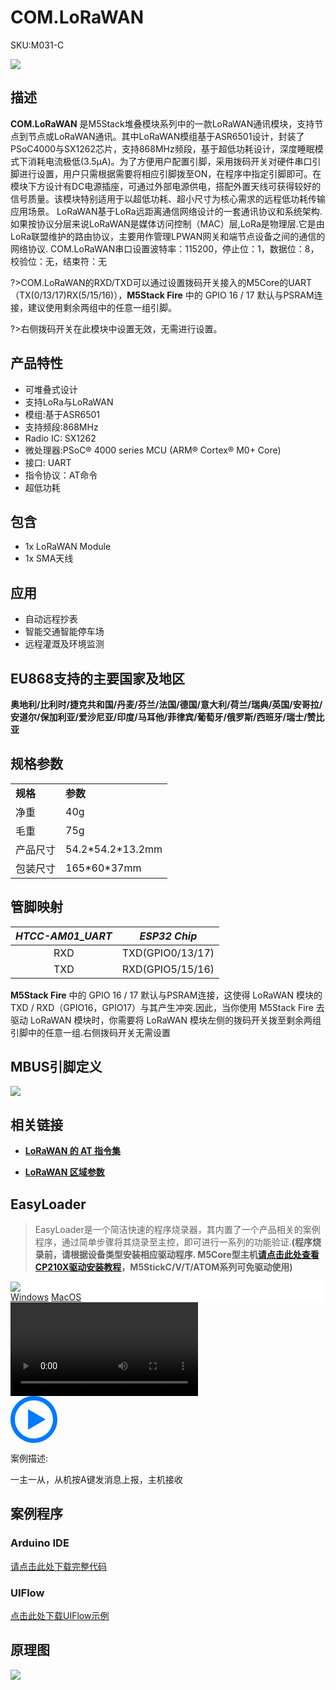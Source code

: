# COM.LoRaWAN

<el-tag effect="plain">SKU:M031-C</el-tag>

<div class="product_pic"><img src="assets/img/product_pics/module/com_lorawan/com.lorawan.webp"></div>

## 描述

**COM.LoRaWAN** 是M5Stack堆叠模块系列中的一款LoRaWAN通讯模块，支持节点到节点或LoRaWAN通讯。其中LoRaWAN模组基于ASR6501设计，封装了PSoC4000与SX1262芯片，支持868MHz频段，基于超低功耗设计，深度睡眠模式下消耗电流极低(3.5μA)。为了方便用户配置引脚，采用拨码开关对硬件串口引脚进行设置，用户只需根据需要将相应引脚拨至ON，在程序中指定引脚即可。在模块下方设计有DC电源插座，可通过外部电源供电，搭配外置天线可获得较好的信号质量。该模块特别适用于以超低功耗、超小尺寸为核心需求的远程低功耗传输应用场景。
LoRaWAN基于LoRa远距离通信网络设计的一套通讯协议和系统架构.如果按协议分层来说LoRaWAN是媒体访问控制（MAC）层,LoRa是物理层.它是由LoRa联盟维护的路由协议，主要用作管理LPWAN网关和端节点设备之间的通信的网络协议.
COM.LoRaWAN串口设置波特率：115200，停止位：1，数据位：8，校验位：无，结束符：无

?>COM.LoRaWAN的RXD/TXD可以通过设置拨码开关接入的M5Core的UART（TX(0/13/17)RX(5/15/16)），**M5Stack Fire** 中的 GPIO 16 / 17 默认与PSRAM连接，建议使用剩余两组中的任意一组引脚。

?>右侧拨码开关在此模块中设置无效，无需进行设置。

## 产品特性

-  可堆叠式设计
-  支持LoRa与LoRaWAN
-  模组:基于ASR6501
-  支持频段:868MHz
-  Radio IC: SX1262
-  微处理器:PSoC® 4000 series MCU (ARM® Cortex® M0+ Core)
-  接口: UART
-  指令协议：AT命令
-  超低功耗

## 包含

-  1x LoRaWAN Module
-  1x SMA天线

## 应用

-  自动远程抄表
-  智能交通智能停车场
-  远程灌溉及环境监测

## EU868支持的主要国家及地区

**奥地利/比利时/捷克共和国/丹麦/芬兰/法国/德国/意大利/荷兰/瑞典/英国/安哥拉/安道尔/保加利亚/爱沙尼亚/印度/马耳他/菲律宾/葡萄牙/俄罗斯/西班牙/瑞士/赞比亚**

## 规格参数

<table>
   <tr style="font-weight:bold">
      <td>规格</td>
      <td>参数</td>
   </tr>
   <tr>
      <td>净重</td>
      <td>40g</td>
   </tr>
   <tr>
      <td>毛重</td>
      <td>75g</td>
   </tr>
   <tr>
      <td>产品尺寸</td>
      <td>54.2*54.2*13.2mm</td>
   </tr>
   <tr>
      <td>包装尺寸</td>
      <td>165*60*37mm</td>
   </tr>
 </table>

## 管脚映射

| *HTCC-AM01_UART* | *ESP32 Chip* |
| :----------: |:------------: |
| RXD       | TXD(GPIO0/13/17)    |
| TXD      | RXD(GPIO5/15/16)     |

**M5Stack Fire** 中的 GPIO 16 / 17 默认与PSRAM连接，这使得 LoRaWAN 模块的TXD / RXD（GPIO16，GPIO17）与其产生冲突.因此，当你使用 M5Stack Fire 去驱动 LoRaWAN 模块时，你需要将 LoRaWAN 模块左侧的拨码开关拨至剩余两组引脚中的任意一组.右侧拨码开关无需设置

## MBUS引脚定义

<img src="assets\img\product_pics\module\module_bus.webp"/>

## 相关链接

- **[LoRaWAN 的 AT 指令集](https://m5stack.oss-cn-shenzhen.aliyuncs.com/resource/docs/datasheet/module/CubeCell_Series_AT_Command_User_Manual_V0.5.pdf)**

- **[LoRaWAN 区域参数](https://m5stack.oss-cn-shenzhen.aliyuncs.com/resource/docs/datasheet/module/lorawantm_regional_parameters_v1.1rb_-_final.pdf)**

## EasyLoader

>EasyLoader是一个简洁快速的程序烧录器，其内置了一个产品相关的案例程序，通过简单步骤将其烧录至主控，即可进行一系列的功能验证.**(程序烧录前，请根据设备类型安装相应驱动程序. M5Core型主机[请点击此处查看CP210X驱动安装教程](zh_CN/arduino/arduino_development?id=安装串口驱动)，M5StickC/V/T/ATOM系列可免驱动使用)**

<div class="easyloader-box">
    <div style="background-color:white;">
        <div><img src="https://m5stack.oss-cn-shenzhen.aliyuncs.com/image/easyloader_intro.webp"></div>
        <div class="easyloader-btn">
            <a href="https://m5stack.oss-cn-shenzhen.aliyuncs.com/EasyLoader/Windows/MODULE/EasyLoader_COM_LoraWAN.zip">Windows</a>
            <a href="https://m5stack.oss-cn-shenzhen.aliyuncs.com/EasyLoader/MacOS/MODULE/EasyLoader_COM_LoraWAN.zip">MacOS</a>
        </div>
    </div>
    <div>
        <video id="example_video" controls>
            <source src="https://m5stack.oss-cn-shenzhen.aliyuncs.com/video/Product_example_video/Module/COM.LoraWAN.mp4" type="video/mp4">
        </video>
        <div class="easyloader-mask">
        <a>
            <svg id="play-btn" t="1583228776634" class="icon" viewBox="0 0 1024 1024" version="1.1" xmlns="http://www.w3.org/2000/svg" p-id="4152" width="75" height="75"><path d="M512 0C229.216 0 0 229.216 0 512s229.216 512 512 512 512-229.216 512-512S794.784 0 512 0z m0 928C282.24 928 96 741.76 96 512S282.24 96 512 96s416 186.24 416 416-186.24 416-416 416zM384 288l384 224-384 224z" p-id="4153" fill="#007aff"></path></svg></a>
            <p>案例描述:</p>
            <p>一主一从，从机按A键发消息上报，主机接收</p>
        </div>
    </div>
</div>

## 案例程序

### Arduino IDE

[请点击此处下载完整代码](https://github.com/m5stack/M5-ProductExampleCodes/tree/master/Module/COM_LoRaWAN/Arduino)

### UIFlow

[点击此处下载UIFlow示例](https://github.com/m5stack/M5-ProductExampleCodes/tree/master/Module/COM_LoRaWAN/UIFlow)

## 原理图

<img src="assets/img/product_pics/module/com_lorawan/com.lorawan_sch.webp">

<script>

   var purchase_link = 'https://m5stack.com/collections/m5-module/products/com-lorawan-module-868mhz-asr6501';


   anchor_search(purchase_link);
   scrollFunc();

</script>